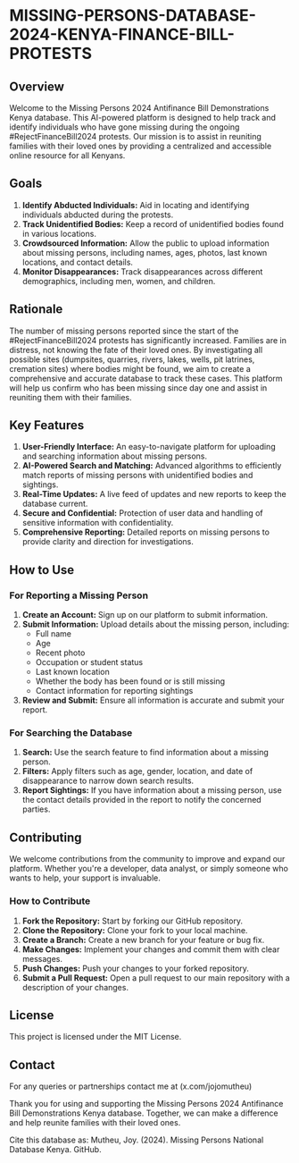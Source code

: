 # MISSING-PERSONS-DATABASE-2024-KENYA-FINANCE-BILL-PROTESTS

## Overview

Welcome to the Missing Persons 2024 Antifinance Bill Demonstrations Kenya database. This AI-powered platform is designed to help track and identify individuals who have gone missing during the ongoing #RejectFinanceBill2024 protests. Our mission is to assist in reuniting families with their loved ones by providing a centralized and accessible online resource for all Kenyans.

## Goals

1. **Identify Abducted Individuals:** Aid in locating and identifying individuals abducted during the protests.
2. **Track Unidentified Bodies:** Keep a record of unidentified bodies found in various locations.
3. **Crowdsourced Information:** Allow the public to upload information about missing persons, including names, ages, photos, last known locations, and contact details.
4. **Monitor Disappearances:** Track disappearances across different demographics, including men, women, and children.

## Rationale

The number of missing persons reported since the start of the #RejectFinanceBill2024 protests has significantly increased. Families are in distress, not knowing the fate of their loved ones. By investigating all possible sites (dumpsites, quarries, rivers, lakes, wells, pit latrines, cremation sites) where bodies might be found, we aim to create a comprehensive and accurate database to track these cases. This platform will help us confirm who has been missing since day one and assist in reuniting them with their families.

## Key Features

1. **User-Friendly Interface:** An easy-to-navigate platform for uploading and searching information about missing persons.
2. **AI-Powered Search and Matching:** Advanced algorithms to efficiently match reports of missing persons with unidentified bodies and sightings.
3. **Real-Time Updates:** A live feed of updates and new reports to keep the database current.
4. **Secure and Confidential:** Protection of user data and handling of sensitive information with confidentiality.
5. **Comprehensive Reporting:** Detailed reports on missing persons to provide clarity and direction for investigations.

## How to Use

### For Reporting a Missing Person

1. **Create an Account:** Sign up on our platform to submit information.
2. **Submit Information:** Upload details about the missing person, including:
   - Full name
   - Age
   - Recent photo
   - Occupation or student status
   - Last known location
   - Whether the body has been found or is still missing
   - Contact information for reporting sightings
3. **Review and Submit:** Ensure all information is accurate and submit your report.

### For Searching the Database

1. **Search:** Use the search feature to find information about a missing person.
2. **Filters:** Apply filters such as age, gender, location, and date of disappearance to narrow down search results.
3. **Report Sightings:** If you have information about a missing person, use the contact details provided in the report to notify the concerned parties.

## Contributing

We welcome contributions from the community to improve and expand our platform. Whether you're a developer, data analyst, or simply someone who wants to help, your support is invaluable.

### How to Contribute

1. **Fork the Repository:** Start by forking our GitHub repository.
2. **Clone the Repository:** Clone your fork to your local machine.
3. **Create a Branch:** Create a new branch for your feature or bug fix.
4. **Make Changes:** Implement your changes and commit them with clear messages.
5. **Push Changes:** Push your changes to your forked repository.
6. **Submit a Pull Request:** Open a pull request to our main repository with a description of your changes.

## License

This project is licensed under the MIT License. 

## Contact

For any queries or partnerships contact me at (x.com/jojomutheu)

Thank you for using and supporting the Missing Persons 2024 Antifinance Bill Demonstrations Kenya database. Together, we can make a difference and help reunite families with their loved ones.

Cite this database as: 
Mutheu, Joy. (2024). Missing Persons National Database Kenya. GitHub. 